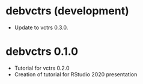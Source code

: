 # debvctrs (development)

- Update to vctrs 0.3.0. 

# debvctrs 0.1.0

- Tutorial for vctrs 0.2.0
- Creation of tutorial for RStudio 2020 presentation
